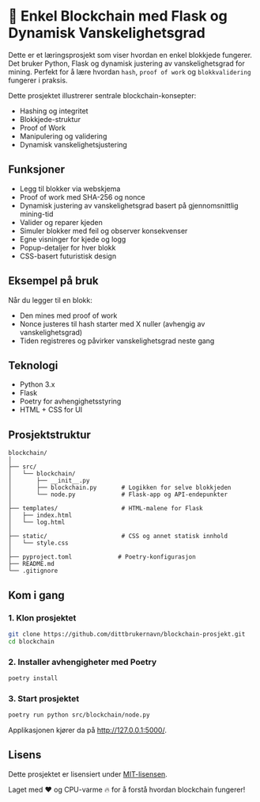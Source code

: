 # 🔗 Enkel Blockchain med Flask og Dynamisk Vanskelighetsgrad

Dette er et læringsprosjekt som viser hvordan en enkel blokkjede fungerer. Det bruker Python, Flask og dynamisk justering av vanskelighetsgrad for mining. Perfekt for å lære hvordan `hash`, `proof of work` og `blokkvalidering` fungerer i praksis.

Dette prosjektet illustrerer sentrale blockchain-konsepter:

- Hashing og integritet
- Blokkjede-struktur
- Proof of Work
- Manipulering og validering
- Dynamisk vanskelighetsjustering

## Funksjoner

- Legg til blokker via webskjema
- Proof of work med SHA-256 og nonce
- Dynamisk justering av vanskelighetsgrad basert på gjennomsnittlig mining-tid
- Valider og reparer kjeden
- Simuler blokker med feil og observer konsekvenser
- Egne visninger for kjede og logg
- Popup-detaljer for hver blokk
- CSS-basert futuristisk design

## Eksempel på bruk

Når du legger til en blokk:

- Den mines med proof of work
- Nonce justeres til hash starter med X nuller (avhengig av vanskelighetsgrad)
- Tiden registreres og påvirker vanskelighetsgrad neste gang

## Teknologi

- Python 3.x
- Flask
- Poetry for avhengighetsstyring
- HTML + CSS for UI

## Prosjektstruktur

```
blockchain/
│
├── src/
│   └── blockchain/
│       ├── __init__.py
│       ├── blockchain.py       # Logikken for selve blokkjeden
│       └── node.py             # Flask-app og API-endepunkter
│
├── templates/                  # HTML-malene for Flask
│   ├── index.html
│   └── log.html
│
├── static/                     # CSS og annet statisk innhold
│   └── style.css
│
├── pyproject.toml             # Poetry-konfigurasjon
├── README.md
└── .gitignore
```

## Kom i gang

### 1. Klon prosjektet

```bash
git clone https://github.com/dittbrukernavn/blockchain-prosjekt.git
cd blockchain
```

### 2. Installer avhengigheter med Poetry

```bash
poetry install
```

### 3. Start prosjektet

```bash
poetry run python src/blockchain/node.py
```

Applikasjonen kjører da på http://127.0.0.1:5000/.

## Lisens

Dette prosjektet er lisensiert under [MIT-lisensen](LICENSE).

Laget med ❤️ og CPU-varme 🔥 for å forstå hvordan blockchain fungerer!
